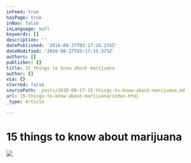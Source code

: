 ```yaml
---
inFeed: true
hasPage: true
inNav: false
inLanguage: null
keywords: []
description: ''
datePublished: '2016-08-27T03:17:26.274Z'
dateModified: '2016-08-27T03:17:15.375Z'
authors: []
publisher: {}
title: 15 things to know about marijuana
author: []
via: {}
starred: false
sourcePath: _posts/2016-08-27-15-things-to-know-about-marijuana.md
url: 15-things-to-know-about-marijuana/index.html
_type: Article

---
```

# 15 things to know about marijuana
![](https://the-grid-user-content.s3-us-west-2.amazonaws.com/4c800613-b5e1-46f6-bb98-72ebb3b2ff43.jpg)
